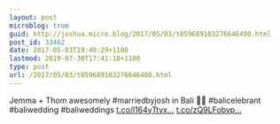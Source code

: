 ```yaml
---
layout: post
microblog: true
guid: http://joshua.micro.blog/2017/05/03/t859689103276646400.html
post_id: 33462
date: 2017-05-03T19:40:29+1100
lastmod: 2019-07-30T17:41:18+1100
type: post
url: /2017/05/03/t859689103276646400.html
---
```

Jemma + Thom awesomely #marriedbyjosh in Bali 🤘🏼 #balicelebrant #baliwedding #baliweddings [t.co/l164yTtyx...](https://t.co/l164yTtyxk) [t.co/zQ9LFobyp...](https://t.co/zQ9LFobypF)

